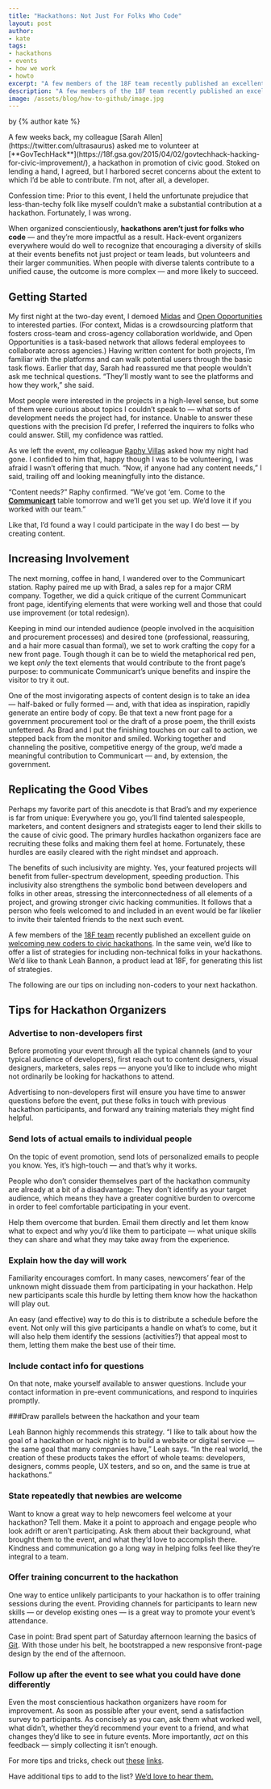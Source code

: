 ```yaml
---
title: "Hackathons: Not Just For Folks Who Code"
layout: post
author:
- kate
tags:
- hackathons
- events
- how we work
- howto
excerpt: "A few members of the 18F team recently published an excellent guide on welcoming new coders to civic hackathons. In the same vein, we’d like to offer a list of strategies for including non-technical folks in your hackathons."
description: "A few members of the 18F team recently published an excellent guide on welcoming new coders to civic hackathons. In the same vein, we’d like to offer a list of strategies for including non-technical folks in your hackathons."
image: /assets/blog/how-to-github/image.jpg
---
```

<p class="authors">
  by {% author kate %}
</p>
A few weeks back, my colleague [Sarah
Allen](https://twitter.com/ultrasaurus) asked me to volunteer at
[**GovTechHack**](https://18f.gsa.gov/2015/04/02/govtechhack-hacking-for-civic-improvement/),
a hackathon in promotion of civic good. Stoked on lending a hand, I
agreed, but I harbored secret concerns about the extent to which I’d be
able to contribute. I’m not, after all, a developer.

Confession time: Prior to this event, I held the unfortunate prejudice
that less-than-techy folk like myself couldn’t make a substantial
contribution at a hackathon. Fortunately, I was wrong.

When organized conscientiously, **hackathons aren’t just for folks who
code** — and they’re more impactful as a result. Hack-event organizers
everywhere would do well to recognize that encouraging a diversity of
skills at their events benefits not just project or team leads, but
volunteers and their larger communities. When people with diverse
talents contribute to a unified cause, the outcome is more complex — and
more likely to succeed.

Getting Started
---------------

My first night at the two-day event, I demoed
[Midas](https://18f.gsa.gov/2014/07/16/midas-a-marketplace-for-innovation-in-government/)
and [Open Opportunities](https://midas.18f.us/) to interested
parties. (For context, Midas is a crowdsourcing platform that fosters
cross-team and cross-agency collaboration worldwide, and Open
Opportunities is a task-based network that allows federal employees to
collaborate across agencies.) Having written content for both projects,
I’m familiar with the platforms and can walk potential users through the
basic task flows. Earlier that day, Sarah had reassured me that people
wouldn’t ask me technical questions. “They’ll mostly want to see the
platforms and how they work,” she said.

Most people were interested in the projects in a high-level sense, but
some of them were curious about topics I couldn’t speak to — what sorts
of development needs the project had, for instance. Unable to answer
these questions with the precision I’d prefer, I referred the inquirers
to folks who could answer. Still, my confidence was rattled.

As we left the event, my colleague [Raphy
Villas](https://twitter.com/phirefly) asked how my night had gone. I
confided to him that, happy though I was to be volunteering, I was
afraid I wasn’t offering that much. “Now, if anyone had any content
needs,” I said, trailing off and looking meaningfully into the distance.

“Content needs?” Raphy confirmed. “We’ve got ‘em. Come to the
[**Communicart**](https://speakerdeck.com/18f/cap-communicart-18f-demo-day-9-may-2014)
table tomorrow and we’ll get you set up. We’d love it if you worked with
our team.”

Like that, I’d found a way I could participate in the way I do best — by
creating content.

Increasing Involvement
-----------------------

The next morning, coffee in hand, I wandered over to the Communicart
station. Raphy paired me up with Brad, a sales rep for a major CRM
company. Together, we did a quick critique of the current Communicart
front page, identifying elements that were working well and those that
could use improvement (or total redesign).

Keeping in mind our intended audience (people involved in the
acquisition and procurement processes) and desired tone (professional,
reassuring, and a hair more casual than formal), we set to work crafting
the copy for a new front page. Tough though it can be to wield the
metaphorical red pen, we kept *only* the text elements that would
contribute to the front page’s purpose: to communicate Communicart’s
unique benefits and inspire the visitor to try it out.

One of the most invigorating aspects of content design is to take an
idea — half-baked or fully formed — and, with that idea as inspiration,
rapidly generate an entire body of copy. Be that text a new front page
for a government procurement tool or the draft of a prose poem, the
thrill exists unfettered. As Brad and I put the finishing touches on our
call to action, we stepped back from the monitor and smiled. Working
together and channeling the positive, competitive energy of the group,
we’d made a meaningful contribution to Communicart — and, by extension,
the government.

Replicating the Good Vibes
--------------------------

Perhaps my favorite part of this anecdote is that Brad’s and my
experience is far from unique: Everywhere you go, you’ll find talented
salespeople, marketers, and content designers and strategists eager to
lend their skills to the cause of civic good. The primary hurdles
hackathon organizers face are recruiting these folks and making them
feel at home. Fortunately, these hurdles are easily cleared with the
right mindset and approach.

The benefits of such inclusivity are mighty. Yes, your featured projects
will benefit from fuller-spectrum development, speeding production. This
inclusivity also strengthens the symbolic bond between developers and
folks in other areas, stressing the interconnectedness of all elements
of a project, and growing stronger civic hacking communities. It follows
that a person who feels welcomed to and included in an event would be
far likelier to invite their talented friends to the next such event.

A few members of the [18F
team](https://www.google.com/url?q=https%3A%2F%2F18f.gsa.gov%2F&sa=D&sntz=1&usg=AFQjCNHBRoB0dN_9W5ZL3iUuABvRxQjYxg)
recently published an excellent guide on [welcoming new coders to
civic
hackathons](https://18f.gsa.gov/2015/04/03/how-to-welcome-new-coders-to-a-civic-hackathon/).
In the same vein, we’d like to offer a list of strategies for including
non-technical folks in your hackathons. We’d like to thank Leah Bannon,
a product lead at 18F, for generating this list of strategies.

The following are our tips on including non-coders to your next
hackathon.

Tips for Hackathon Organizers
-----------------------------

### Advertise to non-developers first

Before promoting your event through all the typical channels (and to
your typical audience of developers), first reach out to content
designers, visual designers, marketers, sales reps — anyone you’d like
to include who might not ordinarily be looking for hackathons to attend.

Advertising to non-developers first will ensure you have time to answer
questions before the event, put these folks in touch with previous
hackathon participants, and forward any training materials they might
find helpful.

### Send lots of actual emails to individual people

On the topic of event promotion, send lots of personalized emails to
people you know. Yes, it’s high-touch — and that’s why it works.

People who don’t consider themselves part of the hackathon community are
already at a bit of a disadvantage: They don’t identify as your target
audience, which means they have a greater cognitive burden to overcome
in order to feel comfortable participating in your event.

Help them overcome that burden. Email them directly and let them know
what to expect and why you’d like them to participate — what unique
skills they can share and what they may take away from the experience.

### Explain how the day will work

Familiarity encourages comfort. In many cases, newcomers’ fear of the
unknown might dissuade them from participating in your hackathon. Help
new participants scale this hurdle by letting them know how the
hackathon will play out.

An easy (and effective) way to do this is to distribute a schedule
before the event. Not only will this give participants a handle on
what’s to come, but it will also help them identify the sessions
(activities?) that appeal most to them, letting them make the best use
of their time.

### Include contact info for questions

On that note, make yourself available to answer questions. Include your
contact information in pre-event communications, and respond to
inquiries promptly.

###Draw parallels between the hackathon and your team

Leah Bannon highly recommends this strategy. “I like to talk about how
the goal of a hackathon or hack night is to build a website or digital
service — the same goal that many companies have,” Leah says. “In the
real world, the creation of these products takes the effort of whole
teams: developers, designers, comms people, UX testers, and so on, and
the same is true at hackathons.”

### State repeatedly that newbies are welcome

Want to know a great way to help newcomers feel welcome at your
hackathon? Tell them. Make it a point to approach and engage people who
look adrift or aren’t participating. Ask them about their background,
what brought them to the event, and what they’d love to accomplish
there. Kindness and communication go a long way in helping folks feel
like they’re integral to a team.

### Offer training concurrent to the hackathon

One way to entice unlikely participants to your hackathon is to offer
training sessions during the event. Providing channels for participants
to learn new skills — or develop existing ones — is a great way to
promote your event’s attendance.

Case in point: Brad spent part of Saturday afternoon learning the basics
of
[Git](http://www.google.com/url?q=http%3A%2F%2Fgitref.org%2Findex.html&sa=D&sntz=1&usg=AFQjCNHFIp1aeG5QbF6bT7sZK0-4q8t24A).
With those under his belt, he bootstrapped a new responsive front-page
design by the end of the afternoon.

### Follow up after the event to see what you could have done differently

Even the most conscientious hackathon organizers have room for
improvement. As soon as possible after your event, send a satisfaction
survey to participants. As concisely as you can, ask them what worked
well, what didn’t, whether they’d recommend your event to a friend, and
what changes they’d like to see in future events. More importantly,
*act* on this feedback — simply collecting it isn’t enough.

For more tips and tricks, check out
[these](http://18f.github.io/hackathontrainingday/)
[links](http://techladyhackathon.org/).

Have additional tips to add to the list? [We’d love to hear them.](http://techladyhackathon.org/)
